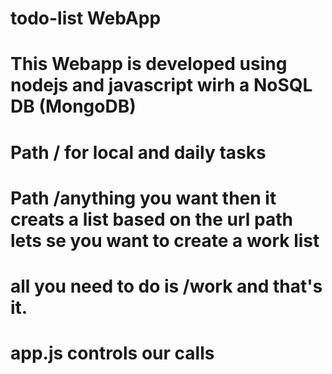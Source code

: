 # todo-list WebApp
#
#
# This Webapp is developed using nodejs and javascript wirh a NoSQL DB (MongoDB)
# Path / for local and daily tasks 
# Path /anything you want then it creats a list based on the url path lets se you want to create a work list
# all you need to do is /work and that's it.
#
# app.js controls our calls
